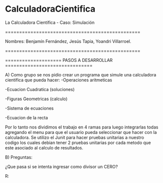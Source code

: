 # CalculadoraCientifica

La Calculadora Cientifica - Caso: Simulación 

================================================

Nombres: Benjamín Fernández, 
         Jesús Tapia,
         Yoandri Villarroel.
         
================================================



==================== PASOS A DESARROLLAR ===============================

A) Como grupo se nos pidio crear un programa que simule una calculadora cientifica que pueda hacer:
-Operaciones aritmeticas

-Ecuacion Cuadratica (soluciones)

-Figuras Geometricas (calculo)

-Sistema de ecuaciones

-Ecuacion de la recta

Por lo tanto nos dividimos el trabajo en 4 ramas para luego integrarlas todas agregando el menu para que el usuario pueda seleccionar que
hacer con la calculadora. Se utilizo el Junit para hacer pruebas unitarias a nuestro codigo los cuales debian tener 2 pruebas unitarias por
cada metodo que este asociado al calculo de resultados.


B) Preguntas:

¿Que pasa si se intenta ingresar como divisor un CERO?

R: 
